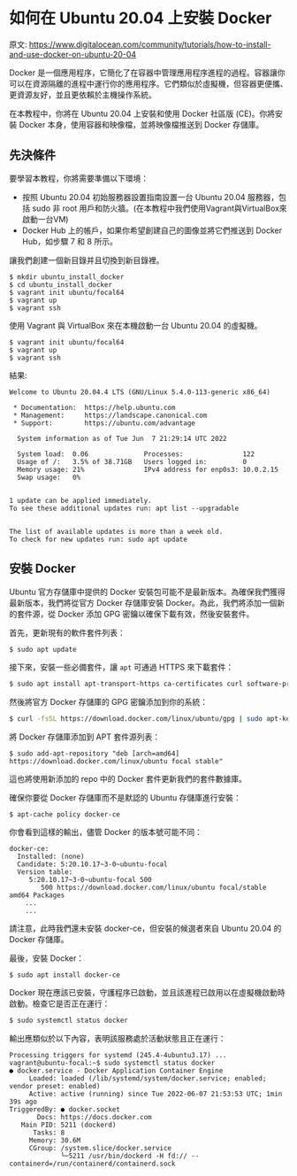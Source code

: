 # 如何在 Ubuntu 20.04 上安裝 Docker

原文: https://www.digitalocean.com/community/tutorials/how-to-install-and-use-docker-on-ubuntu-20-04

Docker 是一個應用程序，它簡化了在容器中管理應用程序進程的過程。容器讓你可以在資源隔離的進程中運行你的應用程序。它們類似於虛擬機，但容器更便攜、更資源友好，並且更依賴於主機操作系統。

在本教程中，你將在 Ubuntu 20.04 上安裝和使用 Docker 社區版 (CE)。你將安裝 Docker 本身，使用容器和映像檔，並將映像檔推送到 Docker 存儲庫。

## 先決條件

要學習本教程，你將需要準備以下環境：

- 按照 Ubuntu 20.04 初始服務器設置指南設置一台 Ubuntu 20.04 服務器，包括 sudo 非 root 用戶和防火牆。(在本教程中我們使用Vagrant與VirtualBox來啟動一台VM)
- Docker Hub 上的帳戶，如果你希望創建自己的圖像並將它們推送到 Docker Hub，如步驟 7 和 8 所示。

讓我們創建一個新目錄并且切換到新目錄裡。

```
$ mkdir ubuntu_install_docker
$ cd ubuntu_install_docker
$ vagrant init ubuntu/focal64
$ vagrant up
$ vagrant ssh
```

使用 Vagrant 與 VirtualBox 來在本機啟動一台 Ubuntu 20.04 的虛擬機。

```
$ vagrant init ubuntu/focal64
$ vagrant up
$ vagrant ssh
```

結果:

```
Welcome to Ubuntu 20.04.4 LTS (GNU/Linux 5.4.0-113-generic x86_64)

 * Documentation:  https://help.ubuntu.com
 * Management:     https://landscape.canonical.com
 * Support:        https://ubuntu.com/advantage

  System information as of Tue Jun  7 21:29:14 UTC 2022

  System load:  0.06              Processes:               122
  Usage of /:   3.5% of 38.71GB   Users logged in:         0
  Memory usage: 21%               IPv4 address for enp0s3: 10.0.2.15
  Swap usage:   0%


1 update can be applied immediately.
To see these additional updates run: apt list --upgradable


The list of available updates is more than a week old.
To check for new updates run: sudo apt update
```

## 安裝 Docker

Ubuntu 官方存儲庫中提供的 Docker 安裝包可能不是最新版本。為確保我們獲得最新版本，我們將從官方 Docker 存儲庫安裝 Docker。為此，我們將添加一個新的套件源，從 Docker 添加 GPG 密鑰以確保下載有效，然後安裝套件。

首先，更新現有的軟件套件列表：

```bash
$ sudo apt update
```

接下來，安裝一些必備套件，讓 `apt` 可通過 HTTPS 來下載套件：

```bash
$ sudo apt install apt-transport-https ca-certificates curl software-properties-common
```

然後將官方 Docker 存儲庫的 GPG 密鑰添加到你的系統：

```bash
$ curl -fsSL https://download.docker.com/linux/ubuntu/gpg | sudo apt-key add -
```

將 Docker 存儲庫添加到 APT 套件源列表：

```
$ sudo add-apt-repository "deb [arch=amd64] https://download.docker.com/linux/ubuntu focal stable"
```

這也將使用新添加的 repo 中的 Docker 套件更新我們的套件數據庫。

確保你要從 Docker 存儲庫而不是默認的 Ubuntu 存儲庫進行安裝：

```
$ apt-cache policy docker-ce
```

你會看到這樣的輸出，儘管 Docker 的版本號可能不同：

```
docker-ce:
  Installed: (none)
  Candidate: 5:20.10.17~3-0~ubuntu-focal
  Version table:
     5:20.10.17~3-0~ubuntu-focal 500
        500 https://download.docker.com/linux/ubuntu focal/stable amd64 Packages
    ...
    ...
```

請注意，此時我們還未安裝 docker-ce，但安裝的候選者來自 Ubuntu 20.04 的 Docker 存儲庫。

最後，安裝 Docker：

```
$ sudo apt install docker-ce
```

Docker 現在應該已安裝，守護程序已啟動，並且該進程已啟用以在虛擬機啟動時啟動。檢查它是否正在運行：

```bash
$ sudo systemctl status docker
```

輸出應類似於以下內容，表明該服務處於活動狀態且正在運行：

```
Processing triggers for systemd (245.4-4ubuntu3.17) ...
vagrant@ubuntu-focal:~$ sudo systemctl status docker
● docker.service - Docker Application Container Engine
     Loaded: loaded (/lib/systemd/system/docker.service; enabled; vendor preset: enabled)
     Active: active (running) since Tue 2022-06-07 21:53:53 UTC; 1min 39s ago
TriggeredBy: ● docker.socket
       Docs: https://docs.docker.com
   Main PID: 5211 (dockerd)
      Tasks: 8
     Memory: 30.6M
     CGroup: /system.slice/docker.service
             └─5211 /usr/bin/dockerd -H fd:// --containerd=/run/containerd/containerd.sock

```